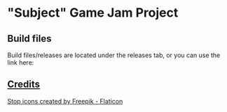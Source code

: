 <h1> "Subject" Game Jam Project </h1>

<h2> Build files </h2>
Build files/releases are located under the releases tab, or you can use the link here:
<a href="https://github.com/BrendanSaywell/Subject_Build/releases">

<h2> Credits </h2>
<a href="https://www.flaticon.com/free-icons/stop" title="stop icons">Stop icons created by Freepik - Flaticon</a>
